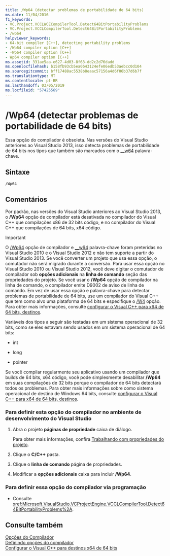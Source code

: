 ```yaml
---
title: /Wp64 (detectar problemas de portabilidade de 64 bits)
ms.date: 11/04/2016
f1_keywords:
- VC.Project.VCCLWCECompilerTool.Detect64BitPortabilityProblems
- VC.Project.VCCLCompilerTool.Detect64BitPortabilityProblems
- /wp64
helpviewer_keywords:
- 64-bit compiler [C++], detecting portability problems
- /Wp64 compiler option [C++]
- -Wp64 compiler option [C++]
- Wp64 compiler option [C++]
ms.assetid: 331ae5aa-e627-4d03-8f63-dd2c2d76dadd
ms.openlocfilehash: b158fb93cb5ea0b43124efe06edb53aebcc0d104
ms.sourcegitcommit: bff17488ac5538b8eaac57156a4d6f06b37d6b7f
ms.translationtype: MT
ms.contentlocale: pt-BR
ms.lasthandoff: 03/05/2019
ms.locfileid: "57425569"
---
```

# <a name="wp64-detect-64-bit-portability-issues"></a>/Wp64 (detectar problemas de portabilidade de 64 bits)

Essa opção do compilador é obsoleta. Nas versões do Visual Studio anteriores ao Visual Studio 2013, isso detecta problemas de portabilidade de 64 bits nos tipos que também são marcados com o [__w64](../../cpp/w64.md) palavra-chave.

## <a name="syntax"></a>Sintaxe

```
/Wp64
```

## <a name="remarks"></a>Comentários

Por padrão, nas versões do Visual Studio anteriores ao Visual Studio 2013, o **/Wp64** opção de compilador está desativada no compilador do Visual C++ que compilações x86 de 32 bits código, e no compilador do Visual C++ que compilações de 64 bits, x64 código.

> [!IMPORTANT]
>  O [/Wp64](../../build/reference/wp64-detect-64-bit-portability-issues.md) opção de compilador e [__w64](../../cpp/w64.md) palavra-chave foram preteridas no Visual Studio 2010 e o Visual Studio 2012 e não tem suporte a partir do Visual Studio 2013. Se você converter um projeto que usa essa opção, o comutador não será migrado durante a conversão. Para usar essa opção no Visual Studio 2010 ou Visual Studio 2012, você deve digitar o comutador de compilador sob **opções adicionais** na **linha de comando** seção das propriedades do projeto. Se você usar o **/Wp64** opção de compilador na linha de comando, o compilador emite D9002 de aviso de linha de comando. Em vez de usar essa opção e palavra-chave para detectar problemas de portabilidade de 64 bits, use um compilador do Visual C++ que tem como alvo uma plataforma de 64 bits e especifique o [/W4](../../build/reference/compiler-option-warning-level.md) opção. Para obter mais informações, consulte [configurar o Visual C++ para x64 de 64 bits, destinos](../../build/configuring-programs-for-64-bit-visual-cpp.md).

Variáveis dos tipos a seguir são testadas em um sistema operacional de 32 bits, como se eles estavam sendo usados em um sistema operacional de 64 bits:

- int

- long

- pointer

Se você compilar regularmente seu aplicativo usando um compilador que builds de 64 bits, x64 código, você pode simplesmente desabilitar **/Wp64** em suas compilações de 32 bits porque o compilador de 64 bits detectará todos os problemas. Para obter mais informações sobre como sistema operacional de destino de Windows 64 bits, consulte [configurar o Visual C++ para x64 de 64 bits, destinos](../../build/configuring-programs-for-64-bit-visual-cpp.md).

### <a name="to-set-this-compiler-option-in-the-visual-studio-development-environment"></a>Para definir esta opção do compilador no ambiente de desenvolvimento do Visual Studio

1. Abra o projeto **páginas de propriedade** caixa de diálogo.

   Para obter mais informações, confira [Trabalhando com propriedades do projeto](../../ide/working-with-project-properties.md).

1. Clique o **C/C++** pasta.

1. Clique o **linha de comando** página de propriedades.

1. Modificar a **opções adicionais** caixa para incluir **/Wp64**.

### <a name="to-set-this-compiler-option-programmatically"></a>Para definir essa opção do compilador via programação

- Consulte <xref:Microsoft.VisualStudio.VCProjectEngine.VCCLCompilerTool.Detect64BitPortabilityProblems%2A>.

## <a name="see-also"></a>Consulte também

[Opções do Compilador](../../build/reference/compiler-options.md)<br/>
[Definindo opções do compilador](../../build/reference/setting-compiler-options.md)<br/>
[Configurar o Visual C++ para destinos x64 de 64 bits](../../build/configuring-programs-for-64-bit-visual-cpp.md)
